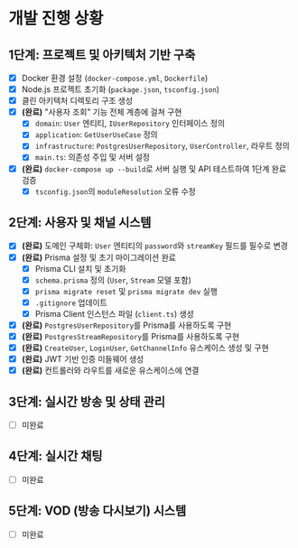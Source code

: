 # 개발 진행 상황

## 1단계: 프로젝트 및 아키텍처 기반 구축

- [x] Docker 환경 설정 (`docker-compose.yml`, `Dockerfile`)
- [x] Node.js 프로젝트 초기화 (`package.json`, `tsconfig.json`)
- [x] 클린 아키텍처 디렉토리 구조 생성
- [x] **(완료)** "사용자 조회" 기능 전체 계층에 걸쳐 구현
    - [x] `domain`: `User` 엔티티, `IUserRepository` 인터페이스 정의
    - [x] `application`: `GetUserUseCase` 정의
    - [x] `infrastructure`: `PostgresUserRepository`, `UserController`, 라우트 정의
    - [x] `main.ts`: 의존성 주입 및 서버 설정
- [x] **(완료)** `docker-compose up --build`로 서버 실행 및 API 테스트하여 1단계 완료 검증
    - [x] `tsconfig.json`의 `moduleResolution` 오류 수정

## 2단계: 사용자 및 채널 시스템

- [x] **(완료)** 도메인 구체화: `User` 엔티티의 `password`와 `streamKey` 필드를 필수로 변경
- [x] **(완료)** Prisma 설정 및 초기 마이그레이션 완료
    - [x] Prisma CLI 설치 및 초기화
    - [x] `schema.prisma` 정의 (`User`, `Stream` 모델 포함)
    - [x] `prisma migrate reset` 및 `prisma migrate dev` 실행
    - [x] `.gitignore` 업데이트
    - [x] Prisma Client 인스턴스 파일 (`client.ts`) 생성
- [x] **(완료)** `PostgresUserRepository`를 Prisma를 사용하도록 구현
- [x] **(완료)** `PostgresStreamRepository`를 Prisma를 사용하도록 구현
- [x] **(완료)** `CreateUser`, `LoginUser`, `GetChannelInfo` 유스케이스 생성 및 구현
- [x] **(완료)** JWT 기반 인증 미들웨어 생성
- [x] **(완료)** 컨트롤러와 라우트를 새로운 유스케이스에 연결

## 3단계: 실시간 방송 및 상태 관리

- [ ] 미완료

## 4단계: 실시간 채팅

- [ ] 미완료

## 5단계: VOD (방송 다시보기) 시스템

- [ ] 미완료
